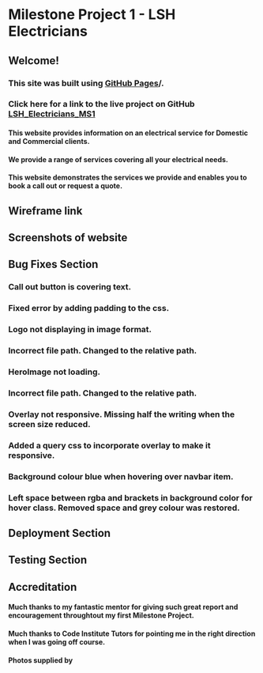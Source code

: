 # Milestone Project 1 - LSH Electricians


## **Welcome!** 

### This site was built using [GitHub Pages](https://pages.github.com/)/.

### Click here for a link to the live project on GitHub [LSH_Electricians_MS1](https://leah1977.github.io/LSH_Electricians_MS1/)



#### This website provides information on an electrical service for Domestic and Commercial clients.  
#### We provide a range of services covering all your electrical needs.
#### This website demonstrates the services we provide and enables you to book a call out or request a quote.


## Wireframe link

## Screenshots of website

## Bug Fixes Section

### Call out button is covering text.
### Fixed error by adding padding to the css.

### Logo not displaying in image format.
### Incorrect file path.  Changed to the relative path.

### HeroImage not loading.
### Incorrect file path.  Changed to the relative path. 

### Overlay not responsive. Missing half the writing when the screen size reduced.
### Added a query css to incorporate overlay to make it responsive.

### Background colour blue when hovering over navbar item.
### Left space between rgba and brackets in background color for hover class.  Removed space and grey colour was restored.

## Deployment Section

## Testing Section

## Accreditation

#### Much thanks to my fantastic mentor for giving such great report and encouragement throughtout my first Milestone Project.

#### Much thanks to Code Institute Tutors for pointing me in the right direction when I was going off course.

#### Photos supplied by 

